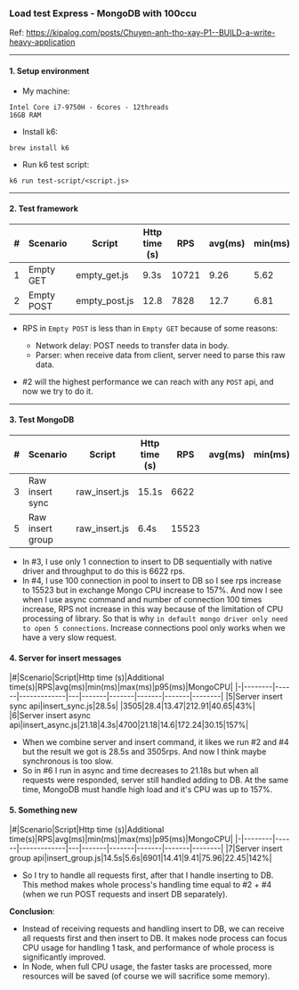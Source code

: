 ### Load test Express - MongoDB with 100ccu

Ref: https://kipalog.com/posts/Chuyen-anh-tho-xay-P1--BUILD-a-write-heavy-application

---
#### 1. Setup environment
- My machine:
```
Intel Core i7-9750H - 6cores - 12threads
16GB RAM
```

- Install k6:
```
brew install k6
```

- Run k6 test script:
```
k6 run test-script/<script.js>
```

---
#### 2. Test framework

|#|Scenario|Script|Http time (s)|RPS|avg(ms)|min(ms)|max(ms)|p95(ms)|MongoCPU|
|-|--------|------|-------------|---|-------|-------|-------|-------|--------|
|1|Empty GET|empty_get.js|9.3s|10721|9.26|5.62|47.56|13.48| |
|2|Empty POST|empty_post.js|12.8|7828|12.7|6.81|43.24|16.97| |

- RPS in `Empty POST` is less than in `Empty GET` because of some reasons:
    - Network delay: POST needs to transfer data in body.
    - Parser: when receive data from client, server need to parse this raw data.

- #2 will the highest performance we can reach with any `POST` api, and now we try to do it.

---
#### 3. Test MongoDB

|#|Scenario|Script|Http time (s)|RPS|avg(ms)|min(ms)|max(ms)|p95(ms)|MongoCPU|
|-|--------|------|-------------|---|-------|-------|-------|-------|--------|
|3|Raw insert sync|raw_insert.js|15.1s|6622| | | | |50%|
|5|Raw insert group|raw_insert.js|6.4s|15523| | | | |144%|

- In #3, I use only 1 connection to insert to DB sequentially with native driver and throughput to do this is 6622 rps.
- In #4, I use 100 connection in pool to insert to DB so I see rps increase to 15523 but in exchange Mongo CPU increase to 157%. And now I see when I use async command and number of connection 100 times increase, RPS not increase in this way because of the limitation of CPU processing of library. So that is why `in default mongo driver only need to open 5 connections`. Increase connections pool only works when we have a very slow request.

#### 4. Server for insert messages

|#|Scenario|Script|Http time (s)|Additional time(s)|RPS|avg(ms)|min(ms)|max(ms)|p95(ms)|MongoCPU|
|-|--------|------|-------------|---|-------|-------|-------|-------|--------|
|5|Server insert sync api|insert_sync.js|28.5s| |3505|28.4|13.47|212.91|40.65|43%|
|6|Server insert async api|insert_async.js|21.18|4.3s|4700|21.18|14.6|172.24|30.15|157%|

- When we combine server and insert command, it likes we run #2 and #4 but the result we got is 28.5s and 3505rps. And now I think maybe synchronous is too slow.
- So in #6 I run in async and time decreases to 21.18s but when all requests were responded, server still handled adding to DB. At the same time, MongoDB must handle high load and it's CPU was up to 157%.

#### 5. Something new

|#|Scenario|Script|Http time (s)|Additional time(s)|RPS|avg(ms)|min(ms)|max(ms)|p95(ms)|MongoCPU|
|-|--------|------|-------------|---|-------|-------|-------|-------|--------|
|7|Server insert group api|insert_group.js|14.5s|5.6s|6901|14.41|9.41|75.96|22.45|142%|

- So I try to handle all requests first, after that I handle inserting to DB. This method makes whole process's handling time equal to #2 + #4 (when we run POST requests and insert DB separately).

**Conclusion**:
- Instead of receiving requests and handling insert to DB, we can receive all requests first and then insert to DB. It makes node process can focus CPU usage for handling 1 task, and performance of whole process is significantly improved.
- In Node, when full CPU usage, the faster tasks are processed, more resources will be saved (of course we will sacrifice some memory).

